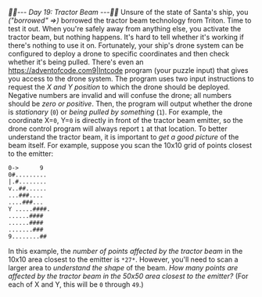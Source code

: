 *:calendar::calendar:--- Day 19: Tractor Beam ---:calendar::calendar:*
Unsure of the state of Santa's ship, you _("borrowed" =>)_ borrowed the tractor beam technology from Triton. Time to test it out.
When you're safely away from anything else, you activate the tractor beam, but nothing happens.  It's hard to tell whether it's working if there's nothing to use it on. Fortunately, your ship's drone system can be configured to deploy a drone to specific coordinates and then check whether it's being pulled. There's even an <https://adventofcode.com9|Intcode> program (your puzzle input) that gives you access to the drone system.
The program uses two input instructions to request the *X and Y position* to which the drone should be deployed.  Negative numbers are invalid and will confuse the drone; all numbers should be *zero or positive*.
Then, the program will output whether the drone is *stationary* (`0`) or *being pulled by something* (`1`). For example, the coordinate X=`0`, Y=`0` is directly in front of the tractor beam emitter, so the drone control program will always report `1` at that location.
To better understand the tractor beam, it is important to *get a good picture* of the beam itself. For example, suppose you scan the 10x10 grid of points closest to the emitter:
```       X
0->      9
0#.........
|.#........
v..##......
...###....
....###...
Y .....####.
......####
......####
.......###
9........##
```
In this example, the *number of points affected by the tractor beam* in the 10x10 area closest to the emitter is `*27*`.
However, you'll need to scan a larger area to *understand the shape* of the beam. *How many points are affected by the tractor beam in the 50x50 area closest to the emitter?* (For each of X and Y, this will be `0` through `49`.)
